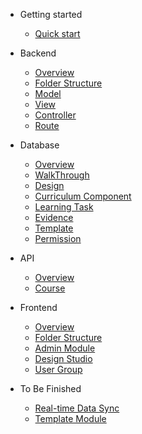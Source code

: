 - Getting started
    - [Quick start](quickstart.md)

- Backend
    - [Overview](backend/overview.md)
    - [Folder Structure](backend/folderstructure.md)
    - [Model](backend/model.md)
    - [View](backend/view.md)
    - [Controller](backend/controller.md)
    - [Route](backend/route.md)

- Database
    - [Overview](database/overview.md)
    - [WalkThrough](database/walkthrough.md)
    - [Design](database/design.md)
    - [Curriculum Component](database/component.md)
    - [Learning Task](database/task.md)
    - [Evidence](database/evidence.md)
    - [Template](database/template.md)
    - [Permission](database/permission.md)

- API
    - [Overview](api/overview.md)
    - [Course](api/course.md)

- Frontend
    - [Overview](frontend/overview.md)
    - [Folder Structure](frontend/folderstructure.md)
    - [Admin Module](frontend/admin.md)
    - [Design Studio](frontend/designstudio.md)
    - [User Group](frontend/usergroup.md)

- To Be Finished
    - [Real-time Data Sync](tbf/realtime.md)
    - [Template Module](tbf/template.md)